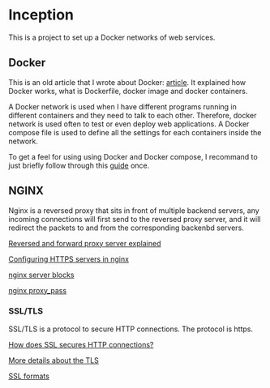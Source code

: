 # Inception

This is a project to set up a Docker networks of web services.

## Docker

This is an old article that I wrote about Docker: [article](./docs/your_first_dockerfile.md). It explained how Docker works, what is Dockerfile, docker image and docker containers.

A Docker network is used when I have different programs running in different containers and they need to talk to each other. Therefore, docker network is used often to test or even deploy web applications. A Docker compose file is used to define all the settings for each containers inside the network.

To get a feel for using using Docker and Docker compose, I recommand to just briefly follow through this [guide](https://sabe.io/tutorials/serve-static-files-nginx-docker) once.

## NGINX

Nginx is a reversed proxy that sits in front of multiple backend servers, any incoming connections will first send to the reversed proxy server, and it will redirect the packets to and from the corresponding backenbd servers.

[Reversed and forward proxy server explained](https://www.cloudflare.com/en-gb/learning/cdn/glossary/reverse-proxy/)

[Configuring HTTPS servers in nginx](https://nginx.org/en/docs/http/configuring_https_servers.html)

[nginx server blocks](https://nginx.org/en/docs/http/ngx_http_core_module.html#server)

[nginx proxy_pass](https://nginx.org/en/docs/http/ngx_http_proxy_module.html#proxy_pass)

### SSL/TLS

SSL/TLS is a protocol to secure HTTP connections. The protocol is https. 

[How does SSL secures HTTP connections?](https://www.youtube.com/watch?v=33VYnE7Bzpk)

[More details about the TLS](https://www.cloudflare.com/en-gb/learning/ssl/how-does-ssl-work/)

[SSL formats](https://serverfault.com/questions/9708/what-is-a-pem-file-and-how-does-it-differ-from-other-openssl-generated-key-file)
